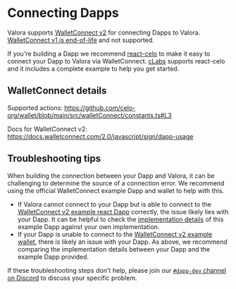 # Connecting Dapps

Valora supports [WalletConnect v2](https://docs.walletconnect.com/2.0/) for connecting Dapps to Valora. [WalletConnect v1 is end-of-life](https://docs.walletconnect.com/2.0/advanced/migration-from-v1.x/overview) and not supported.

If you're building a Dapp we recommend [react-celo](https://github.com/celo-org/react-celo) to make it easy to connect your Dapp to Valora via WalletConnect. [cLabs](https://clabs.co/) supports react-celo and it includes a complete example to help you get started.

## WalletConnect details

Supported actions: <https://github.com/celo-org/wallet/blob/main/src/walletConnect/constants.ts#L3>

Docs for WalletConnect v2: <https://docs.walletconnect.com/2.0/javascript/sign/dapp-usage>

## Troubleshooting tips

When building the connection between your Dapp and Valora, it can be challenging to determine the source of a connection error. We recommend using the official WalletConnect example Dapp and wallet to help with this.

- If Valora cannot connect to your Dapp but is able to connect to the [WalletConnect v2 example react Dapp](https://react-app.walletconnect.com/) correctly, the issue likely lies with your Dapp. It can be helpful to check the [implementation details](https://github.com/WalletConnect/web-examples/tree/main/dapps/react-dapp-v2) of this example Dapp against your own implementation.
- If your Dapp is unable to connect to the [WalletConnect v2 example wallet](https://react-wallet.walletconnect.com/), there is likely an issue with your Dapp. As above, we recommend comparing the implementation details between your Dapp and the example Dapp provided.

If these troubleshooting steps don't help, please join our [`#dapp-dev` channel on Discord](https://discord.gg/gQvjYv5Fqh) to discuss your specific problem.
